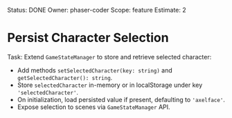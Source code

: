 Status: DONE
Owner: phaser-coder
Scope: feature
Estimate: 2

# Persist Character Selection

Task: Extend `GameStateManager` to store and retrieve selected character:

- Add methods `setSelectedCharacter(key: string)` and `getSelectedCharacter(): string`.
- Store `selectedCharacter` in-memory or in localStorage under key `'selectedCharacter'`.
- On initialization, load persisted value if present, defaulting to `'axelface'`.
- Expose selection to scenes via `GameStateManager` API.
